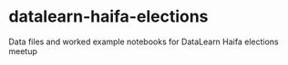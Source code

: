 # datalearn-haifa-elections
Data files and worked example notebooks for DataLearn Haifa elections meetup
